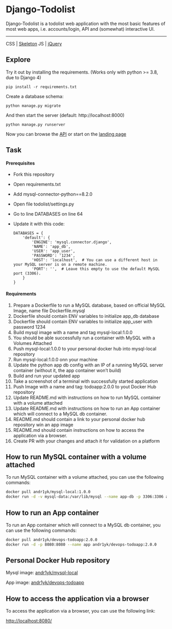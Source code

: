 # Django-Todolist

Django-Todolist is a todolist web application with the most basic features of most web apps, i.e. accounts/login, API and (somewhat) interactive UI.

---
CSS | [Skeleton](http://getskeleton.com/)
JS  | [jQuery](https://jquery.com/)

## Explore
Try it out by installing the requirements. (Works only with python >= 3.8, due to Django 4)

    pip install -r requirements.txt

Create a database schema:

    python manage.py migrate

And then start the server (default: http://localhost:8000)

    python manage.py runserver


Now you can browse the [API](http://localhost:8000/api/)
or start on the [landing page](http://localhost:8000/)

## Task
#### Prerequisites
- Fork this repository
- Open requirements.txt
- Add mysql-connector-python==8.2.0
- Open file todolist/settings.py
- Go to line DATABASES on line 64
- Update it with this code:

    ```
    DATABASES = {
        'default': {
            'ENGINE': 'mysql.connector.django',
            'NAME': 'app_db',
            'USER': 'app_user',
            'PASSWORD': '1234',
            'HOST': 'localhost',  # You can use a different host in your MySQL server is on a remote machine.
            'PORT': '',  # Leave this empty to use the default MySQL port (3306).
        }
    }

    ```
#### Requirements
1. Prepare a Dockerfile to run a MySQL database, based on official MySQL Image, name file Dockerfile.mysql
2. Dockerfile should contain ENV variables to initialize app_db database
3. Dockerfile should contain ENV variables to initialize app_user with password 1234
4. Build mysql image with a name and tag mysql-local:1.0.0
5. You should be able successfully run a container with MySQL with a Volumes Attached
6. Push mysql-local:1.0.0 to your personal docker hub into mysql-local repository
7. Run mysql-local:1.0.0 onn your machine
8. Update the python app db config with an IP of a running MySQL server container (without it, the app container won’t build)
9. Build and run your updated app
10. Take a screenshot of a terminal with successfully started application
11. Push Image with a name and tag: todoapp:2.0.0 to yout Docker Hub repository
12. Update README.md with instructions on how to run MySQL container with a volume attached
13. Update README.md with instructions on how to run an App container which will connect to a MySQL db container.
14. README.md should contain a link to your personal docker hub repository win an app image
15. README.md should contain instructions on how to access the application via a browser.
16. Create PR with your changes and attach it for validation on a platform


[//]: # (Update README.md with instructions on how to run MySQL container with a volume attached)

## How to run MySQL container with a volume attached

To run MySQL container with a volume attached, you can use the following commands:

```bash
docker pull andr1yk/mysql-local:1.0.0
docker run -d -v mysql-data:/var/lib/mysql --name app-db -p 3306:3306 andr1yk/mysql-local:1.0.0
```

[//]: # (Update README.md with instructions on how to run an App container which will connect to a MySQL db container.)

## How to run an App container

To run an App container which will connect to a MySQL db container, you can use the following commands:

```bash
docker pull andr1yk/devops-todoapp:2.0.0
docker run -d -p 8080:8080 --name app andr1yk/devops-todoapp:2.0.0
```

[//]: # (README.md should contain a link to your personal docker hub repository win an app image)

## Personal Docker Hub repository

Mysql image: [andr1yk/mysql-local](https://hub.docker.com/r/andr1yk/mysql-local)

App image: [andr1yk/devops-todoapp](https://hub.docker.com/r/andr1yk/devops-todoapp)

[//]: # (README.md should contain instructions on how to access the application via a browser.)

## How to access the application via a browser

To access the application via a browser, you can use the following link:

[http://localhost:8080/](http://localhost:8080/)
